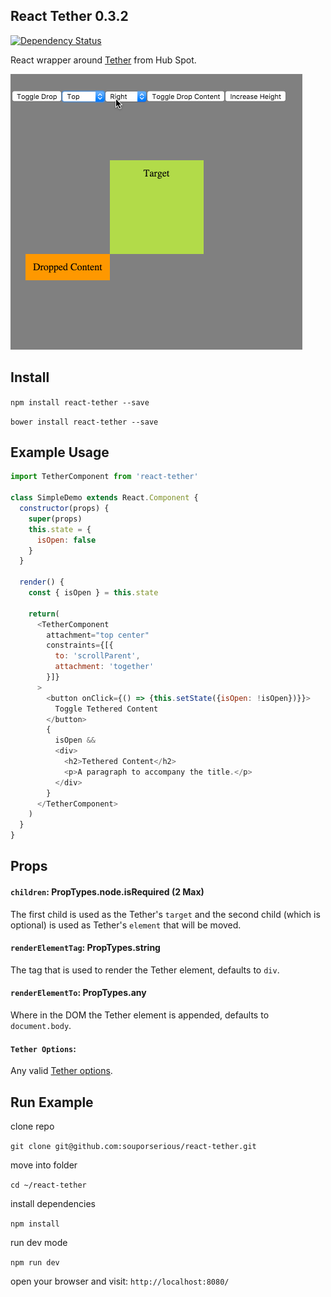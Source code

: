 ## React Tether 0.3.2

[![Dependency Status](https://david-dm.org/souporserious/react-tether.svg)](https://david-dm.org/souporserious/react-tether)

React wrapper around [Tether](https://github.com/hubspot/tether) from Hub Spot.

![alt tag](images/tether-demo.gif)

## Install

`npm install react-tether --save`

`bower install react-tether --save`

## Example Usage

```javascript
import TetherComponent from 'react-tether'

class SimpleDemo extends React.Component {
  constructor(props) {
    super(props)
    this.state = {
      isOpen: false
    }
  }

  render() {
    const { isOpen } = this.state

    return(
      <TetherComponent
        attachment="top center"
        constraints={[{
          to: 'scrollParent',
          attachment: 'together'
        }]}
      >
        <button onClick={() => {this.setState({isOpen: !isOpen})}}>
          Toggle Tethered Content
        </button>
        {
          isOpen &&
          <div>
            <h2>Tethered Content</h2>
            <p>A paragraph to accompany the title.</p>
          </div>
        }
      </TetherComponent>
    )
  }
}
```

## Props

#### `children`: PropTypes.node.isRequired (2 Max)

The first child is used as the Tether's `target` and the second child (which is optional) is used as Tether's `element` that will be moved.

#### `renderElementTag`: PropTypes.string

The tag that is used to render the Tether element, defaults to `div`.

#### `renderElementTo`: PropTypes.any

Where in the DOM the Tether element is appended, defaults to `document.body`.

#### `Tether Options`:

Any valid [Tether options](http://tether.io/#options).

## Run Example

clone repo

`git clone git@github.com:souporserious/react-tether.git`

move into folder

`cd ~/react-tether`

install dependencies

`npm install`

run dev mode

`npm run dev`

open your browser and visit: `http://localhost:8080/`
